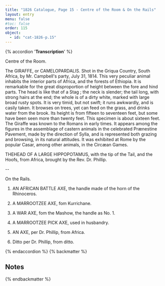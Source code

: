 ```yaml
---
title: "1826 Catalogue, Page 15 - Centre of the Room & On the Rails"
layout: entry
menu: false
#toc: false
order: 115
object:
  - id: "cat-1826-p.15"
---
```

{% accordion '**Transcription**' %}

Centre of the Room.

The GIRAFFE, or CAMELOPARDALIS.
Shot in the Griqua Country, South Africa, by Mr. Campbell's
party, July 31, 1814.
This very peculiar animal inhabits the interior parts of
Africa, and the forests of Ethiopia. It is remarkable for
the great disproportion of height between the fore and
hind parts. The head is like that of a Stag ; the neck is
slender; the tail long, with strong hairs at the end; the
whole is of a dirty white, marked with large broad rusty
spots. It is very timid, but not swift; it runs awkwardly,
and is casily taken. It browses on trees, yet can feed on
the grass, and drinks water from the brook. Its height
is from fifteen to seventeen feet, but some have been seen
more than twenty feet. This specimen is about sixteen
feet.
The Giraffe was known to the Romans in early times. It
appears among the figures in the assemblage of castern
animals in the celebrated Prænestine Pavement, made by
the direction of Sylla, and is represented both grazing
and browsing, in its natural attitudes. It was exhibited
at Rome by the popular Casar, among other animals, in
the Circæan Games.

THEHEAD OF A LARGE HIPPOPOTAMUS, with the
tip of the Tail, and the Hoofs, from Africa, brought
by the Rev. Dr. Phillip.

--

On the Rails.

1. AN AFRICAN BATTLE AXE, the handle made of
the horn of the Rhinoceros.

2. A MARROOTZEE AXE, fom Kurrichane.

3. A WAR AXE, fom the Mashow, the handle as No. 1.

4. A MARROOTZEE PICK AXE, used in husbandry.

5. AN AXE, per Dr. Phillip, from Africa.

6. Ditto
per Dr. Phillip, from ditto.

{% endaccordion %}
{% backmatter %}

## Notes
[^1]:
[^2]:
[^3]:
[^4]:
[^5]:
[^6]:
[^7]:
[^8]:
[^9]:
[^10]:
[^11]:
[^12]:
[^13]:
[^14]:

{% endbackmatter %}


